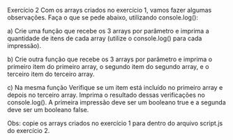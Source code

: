 Exercício 2
Com os arrays criados no exercício 1, vamos fazer algumas observações. Faça o que se pede abaixo, utilizando console.log():

a) Crie uma função que recebe os 3 arrays por parâmetro e imprima a quantidade de itens de cada array (utilize o console.log() para cada impressão).

b) Crie outra função que recebe os 3 arrays por parâmetro e imprima o primeiro item do primeiro array, o segundo item do segundo array, e o terceiro item do terceiro array.

c) Na mesma função Verifique se um item está incluído no primeiro array e depois no terceiro array. Imprima o resultado dessas verificações no console.log(). A primeira impressão deve ser um booleano true e a segunda deve ser um booleano false.

Obs: copie os arrays criados no exercício 1 para dentro do arquivo script.js do exercício 2.